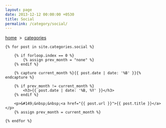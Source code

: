 ```yaml
---
layout: page
date: 2013-12-12 00:00:00 +0530
title: Social
permalink: /category/social/
---
```


<div>
    <a href="{{ site.url }}">home</a> &nbsp;&gt;&nbsp; <a href="{{ site.url }}/categories">categories</a>
  	
    {% for post in site.categories.social %}

    	{% if forloop.index == 0 %}
    		{% assign prev_month = "none" %}
    	{% endif %}

		{% capture current_month %}{{ post.date | date: '%B' }}{% endcapture %}

		{% if prev_month != current_month %}		
			<h3>{{ post.date | date: '%B, %Y' }}</h3>
		{% endif %}	

		<p>&#149;&nbsp;&nbsp;<a href="{{ post.url }}">{{ post.title }}</a></p>
		{% assign prev_month = current_month %}

    {% endfor %}
	
</div>
